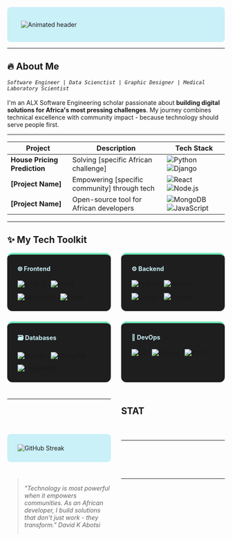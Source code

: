 <div align="left" style="background-color: #CAF0F8; padding: 2rem; border-radius: 8px;">
  <img src="https://readme-typing-svg.demolab.com?font=Fira+Code&weight=600&size=26&duration=4000&pause=1000&color=121212&background=CAF0F8&center=true&vCenter=true&width=600&lines=Building+Solutions+That+Empower+Africa;ALX+Software+Engineering+Scholar;Community-Focused+Developer;Turning+Problems+Into+Opportunities" alt="Animated header" />
</div>

---

## 🔥  **About Me**
_`Software Engineer | Data Scienctist | Graphic Designer | Medical Laboratory Scientist`_ <br/>
<br/>
I'm an ALX Software Engineering scholar passionate about **building digital solutions for Africa's most pressing challenges**. My journey combines technical excellence with community impact - because technology should serve people first. 

---















| Project | Description | Tech Stack |
|---------|-------------|------------|
| **House Pricing Prediction** | Solving [specific African challenge] | ![Python](https://img.shields.io/badge/-Python-121212?style=flat-square&logo=python&logoColor=03dac6) ![Django](https://img.shields.io/badge/-Django-121212?style=flat-square&logo=django&logoColor=03dac6) |
| **[Project Name]** | Empowering [specific community] through tech | ![React](https://img.shields.io/badge/-React-121212?style=flat-square&logo=react&logoColor=03dac6) ![Node.js](https://img.shields.io/badge/-Node.js-121212?style=flat-square&logo=node.js&logoColor=03dac6) |
| **[Project Name]** | Open-source tool for African developers | ![MongoDB](https://img.shields.io/badge/-MongoDB-121212?style=flat-square&logo=mongodb&logoColor=03dac6) ![JavaScript](https://img.shields.io/badge/-JavaScript-121212?style=flat-square&logo=javascript&logoColor=03dac6) |
</div>

























---

## ✨ My Tech Toolkit
<div style="display: grid; grid-template-columns: repeat(auto-fit, minmax(200px, 1fr)); gap: 1.5rem;">

<!-- Frontend Column -->
<div style="background-color: #1e1e1e; padding: 1.5rem; border-radius: 12px; border-top: 4px solid #6EE7B7;">
<h4 style="color: #CAF0F8; margin-top: 0;">🌐 Frontend</h4>
<div style="display: flex; flex-wrap: wrap; gap: 0.8rem;">
  <img src="https://img.shields.io/badge/HTML5-%23FADA78.svg?style=for-the-badge&logo=html5&logoColor=121212" alt="HTML5">
  <img src="https://img.shields.io/badge/CSS3-%236EE7B7.svg?style=for-the-badge&logo=css3&logoColor=121212" alt="CSS3">
  <img src="https://img.shields.io/badge/JavaScript-%23CAF0F8.svg?style=for-the-badge&logo=javascript&logoColor=121212" alt="JavaScript">
  <img src="https://img.shields.io/badge/React-%23FADA78.svg?style=for-the-badge&logo=react&logoColor=121212" alt="React">
</div>
</div>

<!-- Backend Column -->
<div style="background-color: #1e1e1e; padding: 1.5rem; border-radius: 12px; border-top: 4px solid #6EE7B7;">
<h4 style="color: #CAF0F8; margin-top: 0;">⚙️ Backend</h4>
<div style="display: flex; flex-wrap: wrap; gap: 0.8rem;">
  <img src="https://img.shields.io/badge/Python-%236EE7B7.svg?style=for-the-badge&logo=python&logoColor=121212" alt="Python">
  <img src="https://img.shields.io/badge/Node.js-%23FADA78.svg?style=for-the-badge&logo=node.js&logoColor=121212" alt="Node.js">
  <img src="https://img.shields.io/badge/Django-%23CAF0F8.svg?style=for-the-badge&logo=django&logoColor=121212" alt="Django">
  <img src="https://img.shields.io/badge/Express-%236EE7B7.svg?style=for-the-badge&logo=express&logoColor=121212" alt="Express">
</div>
</div>

<!-- Database Column -->
<div style="background-color: #1e1e1e; padding: 1.5rem; border-radius: 12px; border-top: 4px solid #6EE7B7;">
<h4 style="color: #CAF0F8; margin-top: 0;">🗃️ Databases</h4>
<div style="display: flex; flex-wrap: wrap; gap: 0.8rem;">
  <img src="https://img.shields.io/badge/MySQL-%23FADA78.svg?style=for-the-badge&logo=mysql&logoColor=121212" alt="MySQL">
  <img src="https://img.shields.io/badge/MongoDB-%236EE7B7.svg?style=for-the-badge&logo=mongodb&logoColor=121212" alt="MongoDB">
  <img src="https://img.shields.io/badge/PostgreSQL-%23CAF0F8.svg?style=for-the-badge&logo=postgresql&logoColor=121212" alt="PostgreSQL">
</div>
</div>

<!-- DevOps Column -->
<div style="background-color: #1e1e1e; padding: 1.5rem; border-radius: 12px; border-top: 4px solid #6EE7B7;">
<h4 style="color: #CAF0F8; margin-top: 0;">🚀 DevOps</h4>
<div style="display: flex; flex-wrap: wrap; gap: 0.8rem;">
  <img src="https://img.shields.io/badge/Git-%236EE7B7.svg?style=for-the-badge&logo=git&logoColor=121212" alt="Git">
  <img src="https://img.shields.io/badge/Docker-%23FADA78.svg?style=for-the-badge&logo=docker&logoColor=121212" alt="Docker">
  <img src="https://img.shields.io/badge/AWS-%23CAF0F8.svg?style=for-the-badge&logo=amazon-aws&logoColor=121212" alt="AWS">
</div>
</div>


---

## STAT
<div style="background-color: #CAF0F8; padding: 1.5rem; border-radius: 8px; display: grid; grid-template-columns: repeat(auto-fit, minmax(300px, 1fr)); gap: 1.5rem;">
  <img src="https://github-readme-streak-stats.herokuapp.com/?user=ABOT-DK&theme=dark&background=CAF0F8&border=121212&stroke=6EE7B7&ring=FADA78&fire=6EE7B7&currStreakNum=121212&sideNums=121212&currStreakLabel=121212&sideLabels=121212&dates=2a2a2a" alt="GitHub Streak"/>
</div>

---
> __"Technology is most powerful when it empowers communities. As an African developer, I build solutions that don't just work - they transform."_ David K Abotsi_
---


<!---ABOT-DK/ABOT-DK is a ✨ special ✨ repository because its `README.md` (this file) appears on your GitHub profile.
You can click the Preview link to take a look at your changes.
--->
